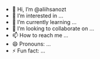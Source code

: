 - 👋 Hi, I’m @aliihsanozt
- 👀 I’m interested in ...
- 🌱 I’m currently learning ...
- 💞️ I’m looking to collaborate on ...
- 📫 How to reach me ...
- 😄 Pronouns: ...
- ⚡ Fun fact: ...

<!---
aliihsanozt/aliihsanozt is a ✨ special ✨ repository because its `README.md` (this file) appears on your GitHub profile.
You can click the Preview link to take a look at your changes.
--->
